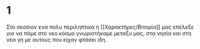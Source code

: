 # 1
Στο σεσσιον ενα πολυ περιληπτικα η [[Χαρακτήρες/Βιτορία]] μας επέλεξε για να πάμε 
στο νεο κόσμο γνωριστήκαμε μεταξυ μας, στα νησία και στη νεα γη με αυτους που είχαν
φτάσει ιδη.




